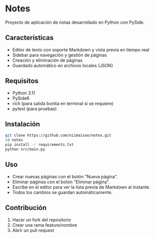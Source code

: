 # Notes
Proyecto de aplicación de notas desarrollado en Python con PySide.

## Características

- Editor de texto con soporte Markdown y vista previa en tiempo real
- Sidebar para navegación y gestión de páginas
- Creación y eliminación de páginas
- Guardado automático en archivos locales (JSON)

## Requisitos

- Python 3.11
- PySide6
- rich (para salida bonita en terminal si se requiere)
- pytest (para pruebas)

## Instalación

```bash
git clone https://github.com/niimaisan/notes.git
cd notes
pip install -r requirements.txt
python src/main.py
```

## Uso
- Crear nuevas páginas con el botón "Nueva página".
- Eliminar páginas con el botón "Eliminar página".
- Escribe en el editor para ver la lista previa de Markdown al instante.
- Todos los cambios se guardan automáticamente.

## Contribución
1. Hacer un fork del repositorio
2. Crear una rama feature/nombre
3. Abrir un pull request
